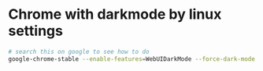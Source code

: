 # Chrome with darkmode by linux settings
```sh
# search this on google to see how to do
google-chrome-stable --enable-features=WebUIDarkMode --force-dark-mode
```
